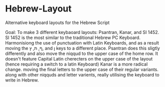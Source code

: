 # Hebrew-Layout
Alternative keyboard layouts for the Hebrew Script

Goal:
To make 3 different keybaoard layouts: Psantran, Kanar, and SI 1452.
SI 1452 is the most similar to the traditional Hebrew PC Keyboard. Harmonisiong the use of punctuation with Latin Keyboards, and as a result moving the ף, ת, ץ, and ן keys to a different place. 
Psantran does this sligtly differently and also move the niqqud to the upper case of the home row. It doesn't feature Capital Latin cherecters on the upper case of the layout (hence requiring a switch to a latin Keyboard)
Kanar is a more radical change. moving the final letters to the upper case of their regular variants. along with other niqquds and letter varients, really utilising the keyboard to write in Hebrew.

